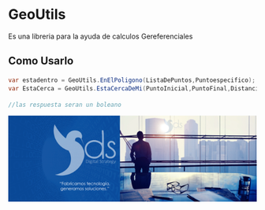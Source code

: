 # GeoUtils

Es una libreria para la ayuda de calculos Gereferenciales
## Como Usarlo

```csharp
var estadentro = GeoUtils.EnElPoligono(ListaDePuntos,Puntoespecifico);
var EstaCerca = GeoUtils.EstaCercaDeMi(PuntoInicial,PuntoFinal,Distancia);

//las respuesta seran un boleano
```

![alt tag](https://github.com/nvalle88/ServiciosWeb/blob/master/DS.png)
